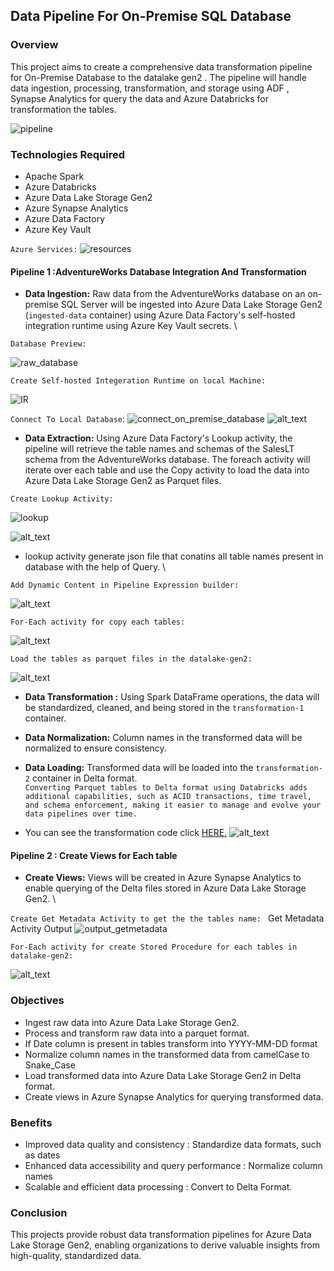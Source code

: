 ## Data Pipeline For On-Premise SQL Database

### Overview
This project aims to create a comprehensive data transformation pipeline for On-Premise Database to the datalake gen2 . The pipeline will handle data ingestion, processing, transformation, and storage using ADF , Synapse Analytics for query the data and Azure Databricks for transformation the tables.

![pipeline](Files/Pipeline_image.png)

### Technologies Required
- Apache Spark
- Azure Databricks
- Azure Data Lake Storage Gen2
- Azure Synapse Analytics
- Azure Data Factory
- Azure Key Vault
  
`Azure Services:`
![resources](Files/Resources.png)
  
#### Pipeline 1 :AdventureWorks Database Integration And Transformation
- **Data Ingestion:** Raw data from the AdventureWorks database on an on-premise SQL Server will be ingested into Azure Data Lake Storage Gen2 (`ingested-data` container) using Azure Data Factory's self-hosted integration runtime using Azure Key Vault secrets. \
  
`Database Preview:`

![raw_database](Files/Raw_Database.png)

`Create Self-hosted Integeration Runtime on local Machine:`

![IR](Files/self_hosted_ir.png)

`Connect To Local Database`:
![connect_on_premise_database](Files/connect_to_on_premise_database.png)
![alt_text](Files/after_connect_to_on_premise_database.png)

- **Data Extraction:** Using Azure Data Factory's Lookup activity, the pipeline will retrieve the table names and schemas of the SalesLT schema from the AdventureWorks database. The foreach activity will iterate over each table and use the Copy activity to load the data into Azure Data Lake Storage Gen2 as Parquet files. 

`Create Lookup Activity:`

![lookup](Files/lookup_table.png)

![alt_text](Files/lookup_table_preview_data.png)

- lookup activity generate json file that conatins all table names present in database with the help of Query. \
  
`Add Dynamic Content in Pipeline Expression builder:`

![alt_text](Files/for_each_output_pipeline_exp_for_each_table.png)

`For-Each activity for copy each tables:`

![alt_text](Files/for_each_copy_each_table_expression.png)

`Load the tables as parquet files in the datalake-gen2:`

![alt_text](Files/parquet_table_sink.png)

- **Data Transformation :** Using Spark DataFrame operations, the data will be standardized, cleaned, and being stored in the `transformation-1` container.
  
- **Data Normalization:** Column names in the transformed data will be normalized to ensure consistency.
  
- **Data Loading:** Transformed data will be loaded into the `transformation-2` container in Delta format. \
`Converting Parquet tables to Delta format using Databricks adds additional capabilities, such as ACID transactions, time travel, and schema enforcement, making it easier to manage and evolve your data pipelines over time.`

- You can see the transformation code  click [HERE.](Files/databricks_transformation.py) 
![alt_text](Files/pipeline_run.png)


#### Pipeline 2 : Create Views for Each table
- **Create Views:** Views will be created in Azure Synapse Analytics to enable querying of the Delta files stored in Azure Data Lake Storage Gen2. \

`Create Get Metadata Activity to get the the tables name: `
Get Metadata Activity Output
![output_getmetadata](Files/get_metadata_output.png)

`For-Each activity for create Stored Procedure for each tables in datalake-gen2:`

![alt_text](Files/run_2_pipeline_for_ech_st_procedure.png)

### Objectives
- Ingest raw data into Azure Data Lake Storage Gen2.
- Process and transform raw data into a parquet format.
- If Date column is present in tables transform into YYYY-MM-DD format
- Normalize column names in the transformed data from camelCase to Snake_Case
- Load transformed data into Azure Data Lake Storage Gen2 in Delta format.
- Create views in Azure Synapse Analytics for querying transformed data.

### Benefits
- Improved data quality and consistency : Standardize data formats, such as dates
- Enhanced data accessibility and query performance : Normalize column names
- Scalable and efficient data processing : Convert to Delta Format.

### Conclusion
This projects provide robust data transformation pipelines for Azure Data Lake Storage Gen2, enabling organizations to derive valuable insights from high-quality, standardized data.

